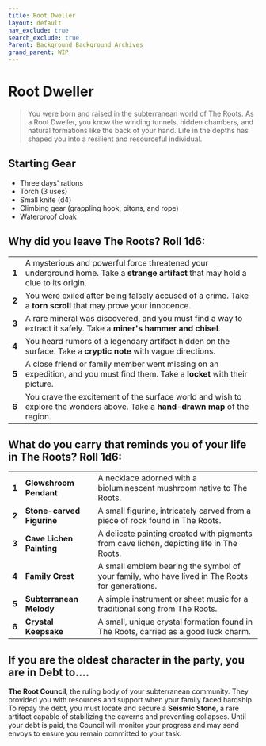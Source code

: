 ```yaml
---
title: Root Dweller
layout: default
nav_exclude: true
search_exclude: true
Parent: Background Background Archives
grand_parent: WIP
---
```


# Root Dweller

> You were born and raised in the subterranean world of The Roots. As a Root Dweller, you know the winding tunnels, hidden chambers, and natural formations like the back of your hand. Life in the depths has shaped you into a resilient and resourceful individual.

## Starting Gear

- Three days' rations
- Torch (3 uses)
- Small knife (d4)
- Climbing gear (grappling hook, pitons, and rope)
- Waterproof cloak

## Why did you leave The Roots? Roll 1d6:

|       |                                                              |
| ----- | ------------------------------------------------------------ |
| **1** | A mysterious and powerful force threatened your underground home. Take a **strange artifact** that may hold a clue to its origin. |
| **2** | You were exiled after being falsely accused of a crime. Take a **torn scroll** that may prove your innocence. |
| **3** | A rare mineral was discovered, and you must find a way to extract it safely. Take a **miner's hammer and chisel**. |
| **4** | You heard rumors of a legendary artifact hidden on the surface. Take a **cryptic note** with vague directions. |
| **5** | A close friend or family member went missing on an expedition, and you must find them. Take a **locket** with their picture. |
| **6** | You crave the excitement of the surface world and wish to explore the wonders above. Take a **hand-drawn map** of the region. |

## What do you carry that reminds you of your life in The Roots? Roll 1d6:

|       |                           |                                                              |
| ----- | ------------------------- | ------------------------------------------------------------ |
| **1** | **Glowshroom Pendant**    | A necklace adorned with a bioluminescent mushroom native to The Roots. |
| **2** | **Stone-carved Figurine** | A small figurine, intricately carved from a piece of rock found in The Roots. |
| **3** | **Cave Lichen Painting**  | A delicate painting created with pigments from cave lichen, depicting life in The Roots. |
| **4** | **Family Crest**          | A small emblem bearing the symbol of your family, who have lived in The Roots for generations. |
| **5** | **Subterranean Melody**   | A simple instrument or sheet music for a traditional song from The Roots. |
| **6** | **Crystal Keepsake**      | A small, unique crystal formation found in The Roots, carried as a good luck charm. |

## If you are the oldest character in the party, you are in Debt to....

**The Root Council**, the ruling body of your subterranean community. They provided you with resources and support when your family faced hardship. To repay the debt, you must locate and secure a **Seismic Stone**, a rare artifact capable of stabilizing the caverns and preventing collapses. Until your debt is paid, the Council will monitor your progress and may send envoys to ensure you remain committed to your task.